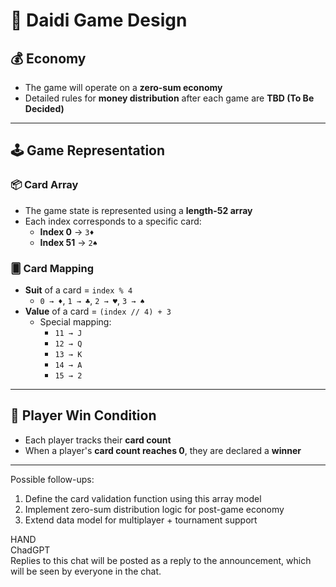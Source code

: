 # 🎨 Daidi Game Design

## 💰 Economy
- The game will operate on a **zero-sum economy**
- Detailed rules for **money distribution** after each game are **TBD (To Be Decided)**

---

## 🕹️ Game Representation

### 📦 Card Array
- The game state is represented using a **length-52 array**
- Each index corresponds to a specific card:
  - **Index 0** → `3♦`
  - **Index 51** → `2♠`

### 🂠 Card Mapping
- **Suit** of a card = `index % 4`
  - `0 → ♦`, `1 → ♣`, `2 → ♥`, `3 → ♠`
- **Value** of a card = `(index // 4) + 3`
  - Special mapping:
    - `11 → J`
    - `12 → Q`
    - `13 → K`
    - `14 → A`
    - `15 → 2`

---

## 🧍 Player Win Condition
- Each player tracks their **card count**
- When a player's **card count reaches 0**, they are declared a **winner**

---

Possible follow-ups:
1. Define the card validation function using this array model
2. Implement zero-sum distribution logic for post-game economy
3. Extend data model for multiplayer + tournament support

HAND  
ChadGPT  
Replies to this chat will be posted as a reply to the announcement, which will be seen by everyone in the chat.
